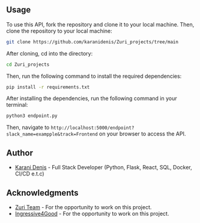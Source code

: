 ## Usage
To use this API, fork the repository and clone it to your local machine. Then, clone the repository to your local machine:
```bash
git clone https://github.com/karanidenis/Zuri_projects/tree/main
```
After cloning, cd into the directory:
```bash
cd Zuri_projects
```
Then, run the following command to install the required dependencies:
```bash
pip install -r requirements.txt
```
After installing the dependencies, run the following command in your terminal:
```bash
python3 endpoint.py
```
Then, navigate to `http://localhost:5000/endpoint?slack_name=exampple&track=Frontend` on your browser to access the API.

## Author
- [Karani Denis](https://github.com/karanidenis/Zuri_projects/tree/main) - Full Stack Developer (Python, Flask, React, SQL, Docker, CI/CD e.t.c) 

## Acknowledgments
- [Zuri Team](https://internship.zuri.team/) - For the opportunity to work on this project.
- [Ingressive4Good](https://ingressive.org/) - For the opportunity to work on this project.